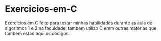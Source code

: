 # Exercicios-em-C
 Exercícios em C feito para testar minhas habilidades durante as aula de algoritmos 1 e 2 na faculdade, também utilizo C emm outras matérias que também estão aqui os códigos.
